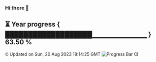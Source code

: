 ### Hi there 👋
⏳ Year progress { ███████████████████▁▁▁▁▁▁▁▁▁▁▁ } 63.50 %
---
⏰ Updated on Sun, 20 Aug 2023 18:14:25 GMT
![Progress Bar CI](https://github.com/liununu/liununu/workflows/Progress%20Bar%20CI/badge.svg)
